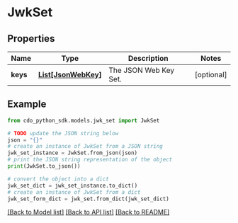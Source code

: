 # JwkSet


## Properties

Name | Type | Description | Notes
------------ | ------------- | ------------- | -------------
**keys** | [**List[JsonWebKey]**](JsonWebKey.md) | The JSON Web Key Set. | [optional] 

## Example

```python
from cdo_python_sdk.models.jwk_set import JwkSet

# TODO update the JSON string below
json = "{}"
# create an instance of JwkSet from a JSON string
jwk_set_instance = JwkSet.from_json(json)
# print the JSON string representation of the object
print(JwkSet.to_json())

# convert the object into a dict
jwk_set_dict = jwk_set_instance.to_dict()
# create an instance of JwkSet from a dict
jwk_set_form_dict = jwk_set.from_dict(jwk_set_dict)
```
[[Back to Model list]](../README.md#documentation-for-models) [[Back to API list]](../README.md#documentation-for-api-endpoints) [[Back to README]](../README.md)


